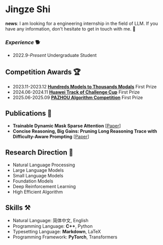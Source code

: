 # Jingze Shi

<!-- I prefer something with more practical value rather than just a story. -->

**news**: I am looking for a engineering internship in the field of LLM. If you have any information, don't hesitate to get in touch with me. 📧

### *Experience* 🐕

- 2022.9-*Present* Undergraduate Student
<!-- - 2025.10-2026.2 Research Assistant of The Hong Kong University of Science and Technology -->


## Competition Awards 🏆

- 2023.11-2023.12 **[Hundreds Models to Thousands Modals](https://competition.huaweicloud.com/information/1000041979/introduction)** First Prize
- 2024.06-2024.11 **[Huawei Track of Challenge Cup](https://competition.huaweicloud.com/information/1000042047/introduction)** First Prize
- 2025.06-2025.09 **[PAZHOU Algorithm Competition](https://deepvision.aicompetition-pz.com/#/homeDetail?id=1933438078467272705)** First Prize


## Publications 📝

- **Trainable Dynamic Mask Sparse Attention** [[Paper](https://arxiv.org/abs/2508.02124)]  
- **Concise Reasoning, Big Gains: Pruning Long Reasoning Trace with Difficulty-Aware Prompting** [[Paper](https://arxiv.org/abs/2505.19716)]


## Research Direction 🔭

- Natural Language Processing
- Large Language Models
- Small Language Models
- Foundation Models
- Deep Reinforcement Learning
- High Efficient Algorithm


## Skills ⚒️

- Natural Language: 简体中文, English
- Programming Language: **C++**, Python
- Typesetting Language: **Markdown**, LaTeX
- Programming Framework: **PyTorch**, Transformers


